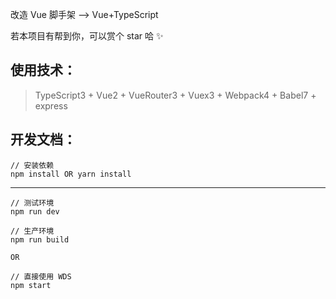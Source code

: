 改造 Vue 脚手架 --> Vue+TypeScript

若本项目有帮到你，可以赏个 star 哈 ✨

## 使用技术：

> TypeScript3 + Vue2 + VueRouter3 + Vuex3 + Webpack4 + Babel7 + express


## 开发文档：

```
// 安装依赖
npm install OR yarn install
```

---

```
// 测试环境
npm run dev

// 生产环境
npm run build

OR

// 直接使用 WDS
npm start

```